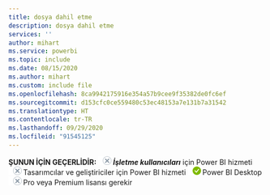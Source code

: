```yaml
---
title: dosya dahil etme
description: dosya dahil etme
services: ''
author: mihart
ms.service: powerbi
ms.topic: include
ms.date: 08/15/2020
ms.author: mihart
ms.custom: include file
ms.openlocfilehash: 8ca9942175916e354a57b9cee9f35382de0fc6ef
ms.sourcegitcommit: d153cfc0ce559480c53ec48153a7e131b7a31542
ms.translationtype: HT
ms.contentlocale: tr-TR
ms.lasthandoff: 09/29/2020
ms.locfileid: "91545125"
---
```

<Token>**ŞUNUN İÇİN GEÇERLİDİR:** ![Şunun için geçerli değildir:](media/no.png)***İşletme kullanıcıları*** için Power BI hizmeti ![Şunun için geçerli değildir:](media/no.png)Tasarımcılar ve geliştiriciler için Power BI hizmeti ![Şunun için geçerlidir:](media/yes.png)Power BI Desktop ![Şunun için geçerli değildir:](media/no.png)Pro veya Premium lisansı gerekir </Token>